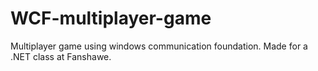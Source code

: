 # WCF-multiplayer-game
Multiplayer game using windows communication foundation. Made for a .NET class at Fanshawe.
